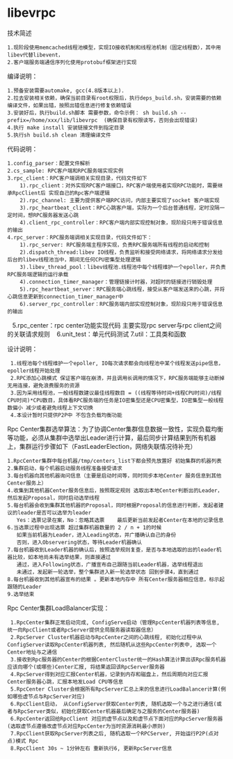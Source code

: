 # libevrpc


技术简述

    1.现阶段使用memcached线程池模型，实现IO接收机制和线程池机制（固定线程数），其中用libev代替libevent，
    2.客户端服务端通信序列化使用protobuf框架进行实现


编译说明：

    1.预备安装需要automake, gcc(4.8版本以上).
    2.拉去安装相关依赖，确保当前目录有root权限后，执行deps_build.sh，安装需要的依赖编译文件，如果出错，按照出错信息进行修复依赖错误
    3.安装好后，执行build.sh脚本 需要参数，命令示例： sh build.sh --prefix=/home/xxx/lib/libevrpc  (确保目录有权限读写，否则会出现错误)
    4.执行 make install 安装链接文件到指定目录
    5.执行sh build.sh clean 清理编译文件


代码说明：

    1.config_parser：配置文件解析
    2.cs_sample: RPC客户端和RPC服务端实现实例
    3.rpc_client：RPC客户端调相关实现目录，代码文件如下
        1).rpc_client：对外实现RPC客户端接口，RPC客户端使用者实现RPC功能时，需要继承RpcClient后 实现自己的Rpc客户端逻辑
        2).rpc_channel: 主要为提供客户端RPC访问，内部主要实现了socket 客户端实现
        3).rpc_heartbeat_client：RPC心跳客户端，实际为一个后台普通线程，定时没隔一定时间，想RPC服务器发送心跳
        4).client_rpc_controller：RPC客户端内部实现控制对象，现阶段只用于错误信息的输出
    4.rpc_server：RPC服务端调相关实现目录，代码文件如下：
        1).rpc_server: RPC服务端主程序实现，负责RPC服务端所有线程的启动和控制
        2).dispatch_thread:libev IO线程，负责监听和接受网络请求，将网络请求分发给后台的libev线程池当中，期间无任何CPU密集型处理逻辑
        3).libev_thread_pool：libev线程池.线程池中每个线程维护一个epoller，并负责RPC服务端逻辑的运行承载
        4).connection_timer_manager：管理链接计时器，对超时的链接进行销毁处理
        5).rpc_heartbeat_server：RPC服务端心跳线程，接受从客户端发送来的心跳，并将心跳信息更新到connection_timer_manager中
        6).server_rpc_controller：RPC服务端内部实现控制对象，现阶段只用于错误信息的输出
    5.rpc_center：rpc center功能实现代码 主要实现rpc server与rpc client之间的关联请求规则
    6.unit_test：单元代码测试
    7.util：工具类和函数


设计说明：

     1.线程池每个线程维护一个epoller, IO每次请求都会向线程池中某个线程发送pipe信息，epoller线程开始处理
     2.RPC添加心跳模式 保证客户端在崩溃，并且调用长调用的情况下，RPC服务端能够主动断掉无用连接，避免浪费服务的资源
     3.因为采用线程池，一般线程数建议最佳线程数目 = ((线程等待时间+线程CPU时间)/线程CPU时间)*CPU数目，具体看RPC服务端的任务是IO密集型还是CPU密集型，IO密集型一般线程数偏小 减少或者避免线程上下文切换
     4.本设计暂时只提供P2P中 不包含负载均衡功能


Rpc Center集群选举算法：为了协调Center集群信息数据一致性，实现负载均衡等功能，必须从集群中选举出Leader进行计算，最后同步计算结果到所有机器上，集群运行步骤如下（FastLeaderElection，网络失联情况待补充）

    1.RpcCenter集群中每台机器/tmp/centers_list下都会预先放置好 初始集群的机器列表
    2.集群启动，每个机器启动服务线程准备接受请求
    3.每台机器向其他机器询问信息（主要是启动时间等，同时同步本地Center 服务信息到其他Center服务上）
    4.收集到其他机器Center服务信息后，按照既定规则 选取出本地Center判断出的Leader，然后发起Proposal，同时启动选举线程
    5.每台机器会收到集群其他机器的Proposal，同时根据Proposal的信息进行判断，发起者建议的leader是否可以选举为leader
       Yes：选票记录在案，No：忽略其选票    最后更新当前发起者Center在本地的记录信息
    6.当选票过程中出现选票 超过集群机器数量的 2 / n + 1的时候
       如果当前机器为Leader，进入Leading状态，并广播确认自己的身份
       否则，进入Observering状态，等待Leader机器确认
    7.每台机器收到Leader机器的确认后，按照选举规则复查，是否与本地选取的出的leader机器比较，如本地尚未有选举结果，则直接通过
       通过，进入Following状态，广播宣布自己跟随当前Leader机器，选举线程退出
       未通过，发起新一轮选举，整个集群进入新一轮选举状态 回到步骤4，直到通过
    8.每台机器收到其他机器宣布的结果 。更新本地内存中 所有Center服务器相应信息，标示起跟随的Leader
    9.选举结束

Rpc Center集群LoadBalancer实现：

     1.RpcCenter集群正常启动完成, ConfigServe启动（管理RpcCenter机器列表等信息, 统一向RpcClient或者RpcServer提供全局服务器读取器信息）
     2.RpcServer Cluster机器启动与RpcCenter之间的心跳线程, 初始化过程中从ConfigServer读取RpcCenter机器列表, 然后随机从这些RpcCenter列表中, 选取一个Center地址与之通信
     3.接收到Rpc服务器的Center的根据CenterCluster统一的Hash算法计算出该Rpc服务机器应该向哪个(或哪些)Center汇报, 将结果返回该RpcServer服务器
     4.RpcServer得到对应汇报Center机器，记录到内存和磁盘上，然后周期向对应汇报Center服务器心跳，汇报本地发Load CPU等信息
     5.RpcCenter Cluster会根据所有RpcServer汇总上来的信息进行LoadBalancer计算(例如哪些虚节点与RpcServer对应)
     6.RpcClient启动， 从ConfigServer获取Center列表, 随机选取一个与之进行通信(或者与RpcServer类似，初始化获取Center机器最后确定与之服务的Center服务器)
     6.RpcCenter返回给RpcClient 对应的虚节点以及和虚节点下面对应的RpcServer服务器(选取虚节点遵循改虚节点对应RpcCenter为当时资源消耗最小原则)
     7.RpcClient获取RpcServer列表之后, 随机选取一个RPCServer, 开始运行P2P(点对点)模式 Rpc
     8.RpcClient 30s ~ 1分钟左右 重新执行6, 更新RpcServer信息


